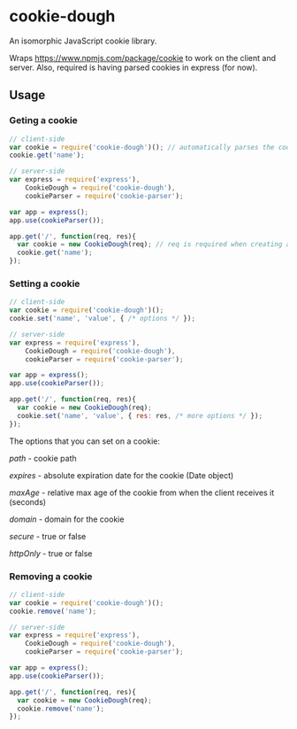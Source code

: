 cookie-dough
============

An isomorphic JavaScript cookie library.

Wraps https://www.npmjs.com/package/cookie to work on the client and server.  Also, required is having parsed cookies in express (for now).

## Usage


### Geting a cookie

```js
// client-side
var cookie = require('cookie-dough')(); // automatically parses the cookies for the page
cookie.get('name');

// server-side
var express = require('express'),
    CookieDough = require('cookie-dough'),
    cookieParser = require('cookie-parser');

var app = express();
app.use(cookieParser());

app.get('/', function(req, res){
  var cookie = new CookieDough(req); // req is required when creating an instance
  cookie.get('name');
});
```


### Setting a cookie

```js
// client-side
var cookie = require('cookie-dough')();
cookie.set('name', 'value', { /* options */ });

// server-side
var express = require('express'),
    CookieDough = require('cookie-dough'),
    cookieParser = require('cookie-parser');

var app = express();
app.use(cookieParser());

app.get('/', function(req, res){
  var cookie = new CookieDough(req);
  cookie.set('name', 'value', { res: res, /* more options */ });
});
```

The options that you can set on a cookie:

*path* - cookie path

*expires* - absolute expiration date for the cookie (Date object)

*maxAge* - relative max age of the cookie from when the client receives it (seconds)

*domain* - domain for the cookie

*secure* - true or false

*httpOnly* - true or false


### Removing a cookie

```js
// client-side
var cookie = require('cookie-dough')();
cookie.remove('name');

// server-side
var express = require('express'),
    CookieDough = require('cookie-dough'),
    cookieParser = require('cookie-parser');

var app = express();
app.use(cookieParser());

app.get('/', function(req, res){
  var cookie = new CookieDough(req);
  cookie.remove('name');
});
```

